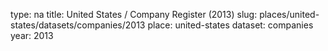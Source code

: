 type: na
title: United States / Company Register (2013)
slug: places/united-states/datasets/companies/2013
place: united-states
dataset: companies
year: 2013
